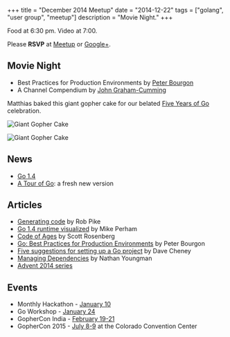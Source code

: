 +++
title = "December 2014 Meetup"
date = "2014-12-22"
tags = ["golang", "user group", "meetup"]
description = "Movie Night."
+++

Food at 6:30 pm. Video at 7:00.

Please **RSVP** at [Meetup](https://www.meetup.com/startupedmonton/events/qfwsfhysqbdc/) or [Google+](https://plus.google.com/events/cnomfksnte82t36o2pekscrtee8?authkey=CPu6pY-HvPD3cQ).

## Movie Night

* Best Practices for Production Environments by [Peter Bourgon](https://twitter.com/peterbourgon)
* A Channel Compendium by [John Graham-Cumming](https://twitter.com/jgrahamc)

Matthias baked this giant gopher cake for our belated [Five Years of Go](https://blog.golang.org/5years) celebration.

![Giant Gopher Cake](/assets/images/can-i-haz-cake.jpg)

![Giant Gopher Cake](/assets/images/and-eat-it-too.jpg)

## News

* [Go 1.4](https://blog.golang.org/go1.4)
* [A Tour of Go](http://tour.golang.org/welcome/1): a fresh new version

## Articles

* [Generating code](https://blog.golang.org/generate) by Rob Pike
* [Go 1.4 runtime visualized](https://www.mikeperham.com/2014/12/11/go-1.4-runtime-visualized/) by Mike Perham
* [Code of Ages](https://medium.com/backchannel/my-computer-language-is-better-than-yours-58d9c9523644) by Scott Rosenberg
* [Go: Best Practices for Production Environments](http://peter.bourgon.org/go-in-production/) by Peter Bourgon
* [Five suggestions for setting up a Go project](https://dave.cheney.net/2014/12/01/five-suggestions-for-setting-up-a-go-project) by Dave Cheney
* [Managing Dependencies](https://blog.gopheracademy.com/advent-2014/deps/) by Nathan Youngman
* [Advent 2014 series](https://blog.gopheracademy.com/series/advent-2014/)

## Events

* Monthly Hackathon - [January 10](https://www.meetup.com/startupedmonton/events/211384642/)
* Go Workshop - [January 24](/workshop)
* GopherCon India - [February 19-21](http://www.gophercon.in/)
* GopherCon 2015 - [July 8-9](https://blog.gopheracademy.com/birthday-bash-2014/go-turns-5/) at the Colorado Convention Center
